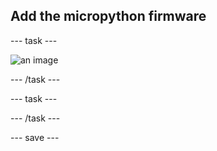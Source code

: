 ## Add the micropython firmware

--- task ---
 
![an image](images/example.png)

--- /task ---

--- task ---


--- /task ---

--- save ---

